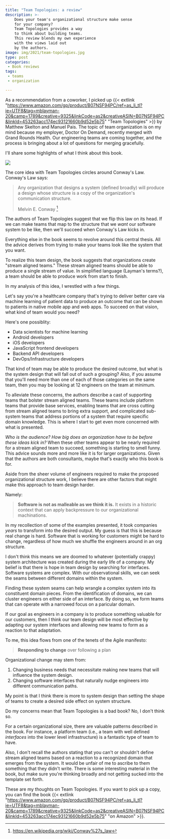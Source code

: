 ```yaml
---
title: "Team Topologies: a review"
description: >-
    Does your team's organizational structure make sense
    for your company?
    Team Topologies provides a way
    to think about building teams.
    This review blends my own experience
    with the views laid out
    by the authors.
image: img/2021/team-topologies.jpg
type: post
categories:
 - Book reviews
tags:
 - teams
 - organization

---
```


As a recommendation
from a coworker,
I picked up
{{< extlink "https://www.amazon.com/gp/product/B07NSF94PC/ref=as_li_tl?ie=UTF8&tag=mblayman-20&camp=1789&creative=9325&linkCode=as2&creativeASIN=B07NSF94PC&linkId=453263acc174ec93121660b9d52e5b75" "Team Topologies" >}}
by Matthew Skelton
and Manuel Pais.
The topic of team organization is on my mind
because my employer, Doctor On Demand, recently merged
with Grand Rounds Health.
Our engineering teams are coming together,
and the process is bringing about a lot of questions
for merging gracefully.

I'll share some highlights
of what I think about this book.

<div class="w-full py-4">
  <a href="https://www.amazon.com/gp/product/B07NSF94PC/ref=as_li_tl?ie=UTF8&tag=mblayman-20&camp=1789&creative=9325&linkCode=as2&creativeASIN=B07NSF94PC&linkId=453263acc174ec93121660b9d52e5b75" target="_blank"><img class="mx-auto" src="/img/2021/team-topologies-full.jpg"></a>
</div>

The core idea with Team Topologies circles around Conway's Law.
Conway's Law says:

> Any organization that designs a system (defined broadly) will produce a design whose structure is a copy of the organization's communication structure.
>
> Melvin E. Conway [^1]

[^1]: https://en.wikipedia.org/wiki/Conway%27s_law

The authors of Team Topologies suggest
that we flip this law
on its head.
If we can make teams
that map to the structure
that we *want* our software system
to be like,
then we'll succeed
when Conway's Law kicks in.

Everything else in the book seems to revolve around this central thesis.
All the advice derives
from trying to make your teams look like the system
that you want.

To realize this team design,
the book suggests
that organizations create "stream aligned teams."
These stream aligned teams should be able
to produce a single stream of value.
In simplified language
(Layman's terms?),
a team should be able to produce work
from start to finish.

In my analysis
of this idea,
I wrestled with a few things.

Let's say you're a healthcare company
that's trying to deliver better care
via machine learning
of patient data
to produce an outcome
that can be shown
to patients
in native mobile app and web apps.
To succeed on that vision,
what kind of team would you need?

Here's one possiblity:

* Data scientists for machine learning
* Android developers
* iOS developers
* JavaScript frontend developers
* Backend API developers
* DevOps/Infrastructure developers

That kind of team may be able to produce the desired outcome,
but what is the system design
that will fall out of such a grouping?
Also, if you assume that you'll need more than one
of each of those categories
on the same team,
then you may be looking at 12 engineers
on the team at minimum.

To alleviate these concerns,
the authors describe a cast of supporting teams
that bolster stream aligned teams.
These teams include platform teams
that provide base services,
enabling teams
that are cross cutting
from stream aligned teams
to bring extra support,
and complicated sub-system teams
that address portions
of a system
that require specific domain knowledge.
This is where I start
to get even more concerned
with what is presented.

*Who is the audience?
How big does an organization have to be before these ideas kick in?*
When these other teams appear to be nearly required
for a stream aligned team
to succeed,
something is starting to smell funny.
This advice sounds more and more like it is for larger organizations.
Given that the authors are both consultants,
maybe that's exactly who this book is for.

Aside from the sheer volume of engineers required
to make the proposed organizational structure work,
I believe there are other factors
that might make this approach to team design harder.

Namely:

> **Software is not as malleable as we think it is.**
> It exists in a historic context
> that can apply backpressure
> to our organizational machinations.

In my recollection
of some of the examples presented,
it took companies *years* to transform
into the desired output.
My guess is that this is because real change is hard.
Software that is working for customers might be hard to change,
regardless of how much we shuffle the engineers around
in an org structure.

I don't think this means we are doomed
to whatever (potentially crappy) system architecture
was created during the early life
of a company.
My belief is that there is hope
in team design
by searching for interfaces.
Software systems are complex.
With our observational skills,
we can seek the seams
between different domains
within the system.

Finding these system seams can help wrangle a complex system
into its constituent domain pieces.
From the identification
of domains,
we can cluster engineers
on either side of an interface.
By doing so,
we form teams that can operate
with a narrowed focus
on a paricular domain.

If our goal as engineers
in a company
is to produce something valuable
for our customers,
then I think our team design will be most effective
by adapting our system interfaces
and allowing new teams
to form as a reaction
to that adaptation.

To me,
this idea flows
from one of the tenets
of the Agile manifesto:

> **Responding to change** over following a plan

Organizational change may stem from:

1. Changing business needs
    that necessitate making new teams
    that will influence the system design.
2. Changing software interfaces
    that naturally nudge engineers
    into different communication paths.

My point is that I think there is more to system design
than setting the shape of teams
to create a desired side effect
on system structure.

Do my concerns mean that Team Topologies is a bad book?
No, I don't think so.

For a certain organizational size,
there are valuable patterns described in the book.
For instance,
a platform team (i.e., a team with well defined *interfaces*
into the lower level infrastructure)
is a fantastic type of team to have.

Also,
I don't recall the authors stating
that you can't or shouldn't define stream aligned teams
based on a reaction
to a recognized domain
that emerges
from the system.
It would be unfair of me to ascribe to them something
that they didn't write.
There is some interesting material in the book,
but make sure you're thinking broadly
and not getting sucked
into the template set forth.

These are my thoughts
on Team Topologies.
If you want to pick up a copy,
you can find the book
{{< extlink "https://www.amazon.com/gp/product/B07NSF94PC/ref=as_li_tl?ie=UTF8&tag=mblayman-20&camp=1789&creative=9325&linkCode=as2&creativeASIN=B07NSF94PC&linkId=453263acc174ec93121660b9d52e5b75" "on Amazon" >}}.
